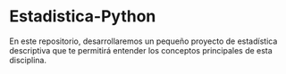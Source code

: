 # Estadistica-Python
En este repositorio, desarrollaremos un pequeño proyecto de estadística descriptiva que te permitirá entender los conceptos principales de esta disciplina.
